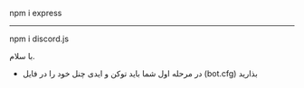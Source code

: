 npm i express  
_____________
npm i discord.js 

با سلام.
- در مرحله اول شما باید توکن و ایدی چنل خود را در فایل (bot.cfg) بذارید
